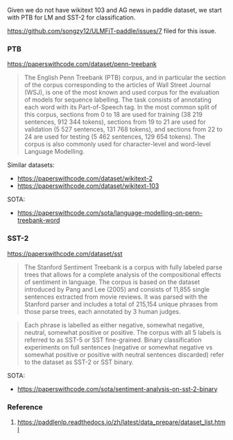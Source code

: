 Given we do not have wikitext 103 and AG news in paddle dataset, we start with PTB for LM and SST-2 for classification.

<https://github.com/songzy12/ULMFiT-paddle/issues/7> filed for this issue.

### PTB

<https://paperswithcode.com/dataset/penn-treebank>

> The English Penn Treebank (PTB) corpus, and in particular the section of the corpus corresponding to the articles of Wall Street Journal (WSJ), is one of the most known and used corpus for the evaluation of models for sequence labelling. The task consists of annotating each word with its Part-of-Speech tag. In the most common split of this corpus, sections from 0 to 18 are used for training (38 219 sentences, 912 344 tokens), sections from 19 to 21 are used for validation (5 527 sentences, 131 768 tokens), and sections from 22 to 24 are used for testing (5 462 sentences, 129 654 tokens). The corpus is also commonly used for character-level and word-level Language Modelling.

Similar datasets:
- <https://paperswithcode.com/dataset/wikitext-2>
- <https://paperswithcode.com/dataset/wikitext-103>

SOTA: 
- <https://paperswithcode.com/sota/language-modelling-on-penn-treebank-word>

### SST-2

<https://paperswithcode.com/dataset/sst>

> The Stanford Sentiment Treebank is a corpus with fully labeled parse trees that allows for a complete analysis of the compositional effects of sentiment in language. The corpus is based on the dataset introduced by Pang and Lee (2005) and consists of 11,855 single sentences extracted from movie reviews. It was parsed with the Stanford parser and includes a total of 215,154 unique phrases from those parse trees, each annotated by 3 human judges.

> Each phrase is labelled as either negative, somewhat negative, neutral, somewhat positive or positive. The corpus with all 5 labels is referred to as SST-5 or SST fine-grained. Binary classification experiments on full sentences (negative or somewhat negative vs somewhat positive or positive with neutral sentences discarded) refer to the dataset as SST-2 or SST binary.

SOTA:
- <https://paperswithcode.com/sota/sentiment-analysis-on-sst-2-binary>

### Reference

1. https://paddlenlp.readthedocs.io/zh/latest/data_prepare/dataset_list.html
